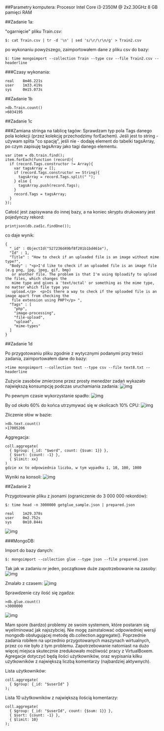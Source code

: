 ##Parametry komputera:
Procesor Intel Core i3-2350M @ 2x2.30GHz
8 GB pamięci RAM

##Zadanie 1a:

"ogarnięcie" pliku Train.csv:
```
$: cat Train.csv | tr -d '\n' | sed 's/\r/\r\n/g' > Train2.csv
```

po wykonaniu powyższego, zaimportowałem dane z pliku csv do bazy:
```
$: time mongoimport --collection Train --type csv --file Train2.csv --headerline
```

###Czasy wykonania:
```
real    8m46.221s
user    1m33.419s
sys     0m15.073s
```

##Zadanie 1b
```
>db.Train.count()
>6034195
```

##Zadanie 1c

###Zamiana stringa na tablicę tagów:
Sprawdzam typ pola Tags danego pola kolekcji (przez kolekcję przechodzimy forEachem). Jeśli jest to string - używam splita "co spację", jeśli nie - dodaję element do tabelki tagsArray, po czym zapisuję tagsArray jako tagi danego elementu.

```
var item = db.train.find();
item.forEach(function (record){
  if (record.Tags.constructor != Array){
    var tagsArray = [];
    if (record.Tags.constructor == String){
      tagsArray = record.Tags.split(" ");
    } else {
      tagsArray.push(record.Tags);
    }
    record.Tags = tagsArray;
  }
});
```

Całość jest zapisywana do innej bazy, a na koniec skryptu drukowany jest pojedynczy rekord:
```
printjson(db.zad1c.findOne());
```
co daje wynik:
```
{
  "_id" : ObjectId("527236d49bf8f201b1bd461e"),
  "Id" : 1,
  "Title" : "How to check if an uploaded file is an image without mime type?",
  "Body" : "<p>I'd like to check if an uploaded file is an image file (e.g png, jpg, jpeg, gif, bmp)
   or another file. The problem is that I'm using Uploadify to upload the files, which changes the 
   mime type and gives a 'text/octal' or something as the mime type, no matter which file type you 
   upload.</p>  <p>Is there a way to check if the uploaded file is an image apart from checking the 
   file extension using PHP?</p> ",
  "Tags" : [
    "php",
    "image-processing",
    "file-upload",
    "upload",
    "mime-types"
  ]
}
```




##Zadanie 1d

Po przygotowaniu pliku zgodnie z wytycznymi podanymi przy treści zadania, zaimportowałem dane do bazy:
```
>time mongoimport --collection text --type csv --file text8.txt --headerline
```
Zużycie zasobów zmierzone przez prosty menedżer zadań wykazało największą konsumpcję podczas uruchamiania zadania:
![img](../../images/bgniado/zad1d_imp_pocz.png)

Po pewnym czasie wykorzystanie spadło:
![img](../../images/bgniado/zad1d_imp_30p.png)

By od około 60% do końca utrzymywać się w okolicach 10% CPU:
![img](../../images/bgniado/zad1d_imp_60p.png)


Zliczenie słów w bazie:

```
>db.text.count()
>17005206
```

Aggregacja:
```
coll.aggregate(
  { $group: {_id: "$word", count: {$sum: 1}} },
  { $sort: {count: -1} },
  { $limit: xx}
)
gdzie xx to odpowiednia liczba, w tym wypadku 1, 10, 100, 1000
```

Wyniki na konsoli:
![img](../../images/bgniado/procenty_slow_zad1d.png)



##Zadanie 2

Przygotowanie pliku z jsonami (ograniczenie do 3 000 000 rekordów):

```
$: time head -n 3000000 getglue_sample.json | prepared.json

real	1m29.378s
user	0m2.752s
sys		0m10.844s
```
![img](../../images/bgniado/zad2_preparedjson.png)

###MongoDB:

Import do bazy danych:

```
$: mongoimport --collection glue --type json --file prepared.json
```
Tak jak w zadaniu nr jeden, początkowe duże zapotrzebowanie na zasoby:
![img](../../images/bgniado/zad2_mongo_import_start.png)

Zmalało z czasem:
![img](../../images/bgniado/zad2_mongo_import_40p.png)

Sprawdzenie czy ilość się zgadza:

```
>db.glue.count()
>3000000
```
![img](../../images/bgniado/zad2_dbcount.png)

Mam spore (bardzo) problemy ze swoim systemem, które postaram się wyeliminować jak najszybciej. Nie mogę zainstalować odpowiedniej wersji mongodb obsługującej metodę db.collection.aggregate(). Poprzednie zadania robiłem na uprzednio przygotowanych maszynach wirtualnych, przez co nie było z tym problemu. Zapotrzebowanie natomiast na dużo więcej miejsca skutecznie zredukowało możliwość pracy z VirtualBoxem. Agregacje dotyczyć będą ilości użytkowników, oraz wypisania kilku użytkowników z największą liczbą komentarzy (najbardziej aktywnych). 

Lista użytkowników:
```
coll.aggregate(
  { $group: {_id: "$userId" }
);
```

Lista 10 użytkowników z największą ilością komentarzy:
```
coll.aggregate(
  { $group: {_id: "$userId", count: {$sum: 1}} },
  { $sort: {count: -1} },
  { $limit: 10}
);
```
